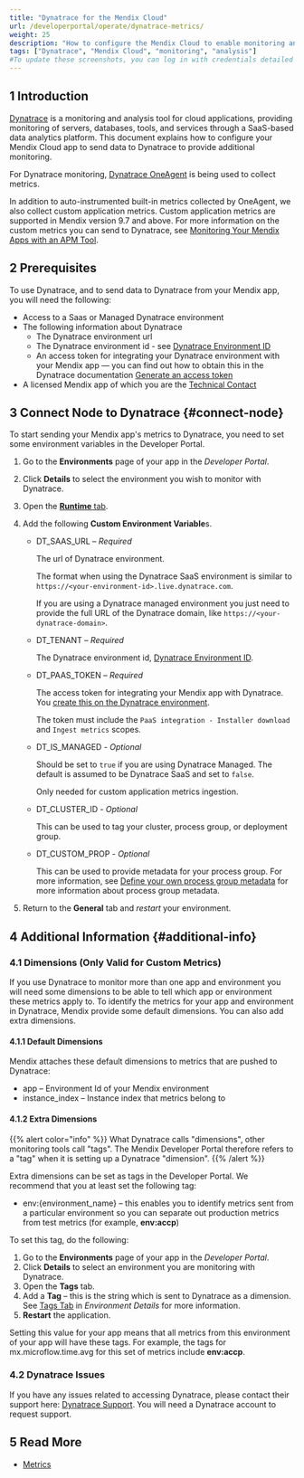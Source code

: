 ```yaml
---
title: "Dynatrace for the Mendix Cloud"
url: /developerportal/operate/dynatrace-metrics/
weight: 25
description: "How to configure the Mendix Cloud to enable monitoring and analysis with Dynatrace."
tags: ["Dynatrace", "Mendix Cloud", "monitoring", "analysis"]
#To update these screenshots, you can log in with credentials detailed in How to Update Screenshots Using Team Apps.
---
```


## 1 Introduction

[Dynatrace](https://www.dynatrace.com/) is a monitoring and analysis tool for cloud applications, providing monitoring of servers, databases, tools, and services through a SaaS-based data analytics platform. This document explains how to configure your Mendix Cloud app to send data to Dynatrace to provide additional monitoring.

For Dynatrace monitoring, [Dynatrace OneAgent](https://www.dynatrace.com/platform/oneagent/) is being used to collect metrics.

In addition to auto-instrumented built-in metrics collected by OneAgent, we also collect custom application metrics. Custom application metrics are supported in Mendix version 9.7 and above.
For more information on the custom metrics you can send to Dynatrace, see [Monitoring Your Mendix Apps with an APM Tool](/developerportal/operate/monitoring-with-apm/).

## 2 Prerequisites

To use Dynatrace, and to send data to Dynatrace from your Mendix app, you will need the following:

* Access to a Saas or Managed Dynatrace environment
* The following information about Dynatrace
    * The Dynatrace environment url
    * The Dynatrace environment id - see [Dynatrace Environment ID](https://www.dynatrace.com/support/help/get-started/monitoring-environment/environment-id)
    * An access token for integrating your Dynatrace environment with your Mendix app — you can find out how to obtain this in the Dynatrace documentation [Generate an access token](https://www.dynatrace.com/support/help/get-started/access-tokens#create-api-token)
* A licensed Mendix app of which you are the [Technical Contact](/developerportal/general/app-roles/#technical-contact)

## 3 Connect Node to Dynatrace {#connect-node}

To start sending your Mendix app's metrics to Dynatrace, you need to set some environment variables in the Developer Portal.

1. Go to the **Environments** page of your app in the *Developer Portal*.
2. Click **Details** to select the environment you wish to monitor with Dynatrace. 
3. Open the [**Runtime** tab](/developerportal/deploy/environments-details/#runtime-tab).
4. Add the following **Custom Environment Variable**s.

    * DT_SAAS_URL – *Required*

        The url of Dynatrace environment. 

        The format when using the Dynatrace SaaS environment is similar to `https://<your-environment-id>.live.dynatrace.com`.

        If you are using a Dynatrace managed environment you just need to provide the full URL of the Dynatrace domain, like  `https://<your-dynatrace-domain>`.
   
    * DT_TENANT – *Required*

        The Dynatrace environment id, [Dynatrace Environment ID](https://www.dynatrace.com/support/help/get-started/monitoring-environment/environment-id).

    * DT_PAAS_TOKEN – *Required*

        The access token for integrating your Mendix app with Dynatrace. You [create this on the Dynatrace environment](https://www.dynatrace.com/support/help/get-started/access-tokens#create-api-token).

        The token must include the `PaaS integration - Installer download` and `Ingest metrics` scopes.
   
    * DT_IS_MANAGED - *Optional*
        
        Should be set to `true` if you are using Dynatrace Managed. The default is assumed to be Dynatrace SaaS and set to `false`.

        Only needed for custom application metrics ingestion.

    * DT_CLUSTER_ID - *Optional*

        This can be used to tag your cluster, process group, or deployment group.

    * DT_CUSTOM_PROP - *Optional*

        This can be used to provide metadata for your process group. For more information, see [Define your own process group metadata](https://www.dynatrace.com/support/help/platform-modules/infrastructure-monitoring/process-groups/configuration/define-your-own-process-group-metadata) for more information about process group metadata.

5. Return to the **General** tab and *restart* your environment.

## 4 Additional Information {#additional-info}

### 4.1 Dimensions (Only Valid for Custom Metrics)

If you use Dynatrace to monitor more than one app and environment you will need some dimensions to be able to tell which app or environment these metrics apply to. To identify the metrics for your app and environment in Dynatrace, Mendix provide some default dimensions. You can also add extra dimensions.

#### 4.1.1 Default Dimensions

Mendix attaches these default dimensions to metrics that are pushed to Dynatrace:

* app – Environment Id of your Mendix environment
* instance_index – Instance index that metrics belong to

#### 4.1.2 Extra Dimensions

{{% alert color="info" %}}
What Dynatrace calls "dimensions", other monitoring tools call "tags". The Mendix Developer Portal therefore refers to a "tag" when it is setting up a Dynatrace "dimension".
{{% /alert %}}

Extra dimensions can be set as tags in the Developer Portal. We recommend that you at least set the following tag:

* env:{environment_name} – this enables you to identify metrics sent from a particular environment so you can separate out production metrics from test metrics (for example, **env:accp**)

To set this tag, do the following:

1. Go to the **Environments** page of your app in the *Developer Portal*.
2. Click **Details** to select an environment you are monitoring with Dynatrace. 
3. Open the **Tags** tab.
4. Add a **Tag** – this is the string which is sent to Dynatrace as a dimension. See [Tags Tab](/developerportal/deploy/environments-details/#tags) in *Environment Details* for more information.
5. **Restart** the application.

Setting this value for your app means that all metrics from this environment of your app will have these tags. For example, the tags for mx.microflow.time.avg for this set of metrics include **env:accp**.

### 4.2 Dynatrace Issues

If you have any issues related to accessing Dynatrace, please contact their support here: [Dynatrace Support](https://one.dynatrace.com/hc/en-us/requests). You will need a Dynatrace account to request support.

## 5 Read More

* [Metrics](/developerportal/operate/metrics/)
